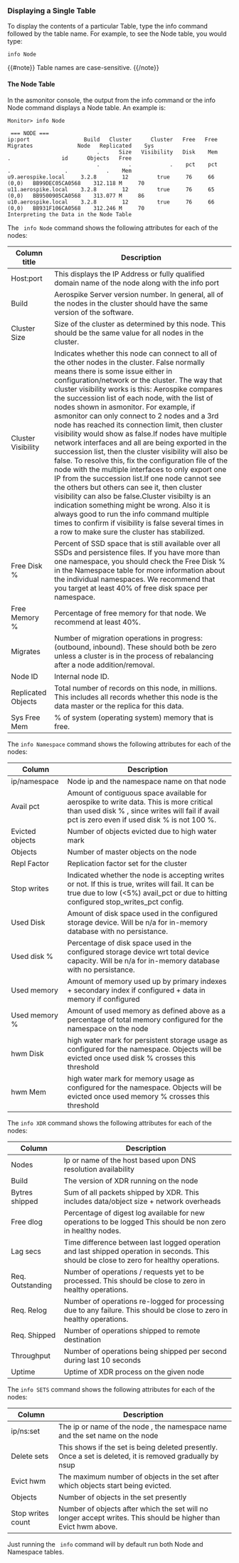 ### Displaying a Single Table

To display the contents of a particular Table, type the info command followed by the table name.  For example, to see the Node table, you would type:
```
info Node
```

{{#note}}
Table names are case-sensitive.
{{/note}}

#### The Node Table

In the asmonitor console, the output from the info command or the info Node command displays a Node table.  An example is:

```
Monitor> info Node
 
 === NODE ===
ip:port                 Build   Cluster      Cluster   Free   Free   Migrates              Node   Replicated    Sys
                            .      Size   Visibility   Disk    Mem          .                id      Objects   Free
                            .         .            .    pct    pct          .                 .            .    Mem
u9.aerospike.local     3.2.8        12         true     76     66      (0,0)   BB99DEC05CA0568    312.118 M     70
u11.aerospike.local    3.2.8        12         true     76     65      (0,0)   BB9500905CA0568    313.077 M     86
u10.aerospike.local    3.2.8        12         true     76     66      (0,0)   BB931F106CA0568    312.246 M     70
Interpreting the Data in the Node Table
```


The ` info Node` command shows the following attributes for each of the nodes:


|Column title|Description|
| --- | --- |
|Host:port| This displays the IP Address or fully qualified domain name of the node along with the info port|
| Build | Aerospike Server version number.  In general, all of the nodes in the cluster should have the same version of the software.|
|Cluster Size|Size of the cluster as determined by this node.  This should be the same value for all nodes in the cluster.|
|Cluster Visibility| Indicates whether this node can connect to all of the other nodes in the cluster. False normally means there is some issue either in configuration/network or the cluster. The way that cluster visibility works is this: Aerospike compares the succession list of each node, with the list of nodes shown in asmonitor. For example, if asmonitor can only connect to 2 nodes and a 3rd node has reached its connection limit, then cluster visibility would show as false.If nodes have multiple network interfaces and all are being exported in the succession list, then the cluster visibility will also be false. To resolve this, fix the configuration file of the node with the multiple interfaces to only export one IP from the succession list.If one node cannot see the others but others can see it, then cluster visibility can also be false.Cluster visibilty is an indication something might be wrong. Also it is always good to run the info command multiple times to confirm if visibility is false several times in a row to make sure the cluster has stabilized.|
|Free Disk %|Percent of SSD space that is still available over all SSDs and persistence files. If you have more than one namespace, you should check the Free Disk % in the Namespace table for more information about the individual namespaces.  We recommend that you target at least 40% of free disk space per namespace.|
|Free Memory %|Percentage of free memory for that node.  We recommend at least 40%.|
|Migrates|Number of migration operations in progress:  (outbound, inbound).  These should both be zero unless a cluster is in the process of rebalancing after a node addition/removal.|
|Node ID|Internal node ID.|
|Replicated Objects|Total number of records on this node, in millions. This includes all records whether this node is the data master or the replica for this data.|
|Sys Free Mem|% of system (operating system) memory that is free.|



The `info Namespace` command shows the following attributes for each of the nodes:


|Column| Description |
|----------|----------------|
|ip/namespace| Node ip and the namespace name on that node|
|Avail pct| Amount of contiguous space available for aerospike to write data. This is more critical than used disk % , since writes will fail if avail pct is zero even if used disk % is not 100 %.|
|Evicted objects| Number of objects evicted due to high water mark|
|Objects|Number of master objects on the node|
|Repl Factor| Replication factor set for the cluster|
|Stop writes| Indicated whether the node is accepting writes or not. If this is true, writes will fail. It can be true due to low (<5%) avail_pct or due to hitting configured stop_writes_pct config.|
|Used Disk| Amount of disk space used in the configured storage device. Will be n/a for in-memory database with no persistance.|
|Used disk %|Percentage of disk space used in the configured storage device wrt total device capacity. Will be n/a for in-memory database with no persistance.|
|Used memory| Amount of memory used up by primary indexes + secondary index if configured + data in memory if configured|
|Used memory %| Amount of used memory as defined above as a percentage of total memory configured for the namespace on the node|
|hwm Disk| high water mark for persistent storage usage as configured for the namespace. Objects will be evicted once used disk % crosses this threshold|
|hwm Mem|high water mark for memory usage as configured for the namespace. Objects will be evicted once used memory % crosses this threshold|

The `info XDR` command shows the following attributes for each of the nodes:


|Column| Description |
|----------|----------------|
|Nodes| Ip or name of the host based upon DNS resolution availability|
|Build| The version of XDR running on the node|
|Bytres shipped| Sum of all packets shipped by XDR. This includes data/object size + network overheads|
|Free dlog| Percentage of digest log available for new operations to be logged This should be non zero in healthy nodes.|
|Lag secs| Time difference between last logged operation and last shipped operation in seconds. This should be close to zero for healthy operations.|
|Req. Outstanding| Number of operations / requests yet to be processed. This should be close to zero in healthy operations.|
|Req. Relog| Number of operations re-logged for processing due to any failure. This should be close to zero in healthy operations.|
|Req. Shipped| Number of operations shipped to remote destination|
|Throughput| Number of operations being shipped per second during last 10  seconds|
|Uptime| Uptime of XDR process on the given node|

The `info SETS` command shows the following attributes for each of the nodes:


|Column| Description |
|----------|----------------|
|ip/ns:set| The ip or name of the node , the namespace name and the set name on the node|
|Delete sets| This shows if the set is being deleted presently. Once a set is deleted, it is removed gradually by nsup|
|Evict hwm| The maximum number of objects in the set after which objects start being evicted.|
|Objects| Number of objects in the set presently|
|Stop writes count| Number of objects after which the set will no longer accept writes. This should be higher than  Evict hwm above.|

Just running the ` info` command will by default run both Node and Namespace tables.
